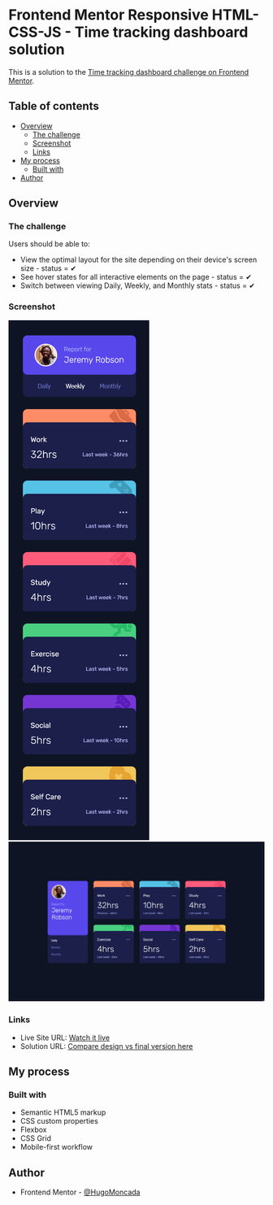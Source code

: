 # Frontend Mentor Responsive HTML-CSS-JS - Time tracking dashboard solution

This is a solution to the [Time tracking dashboard challenge on Frontend Mentor](https://www.frontendmentor.io/challenges/time-tracking-dashboard-UIQ7167Jw). 

## Table of contents

- [Overview](#overview)
  - [The challenge](#the-challenge)
  - [Screenshot](#screenshot)
  - [Links](#links)
- [My process](#my-process)
  - [Built with](#built-with)
- [Author](#author)


## Overview

### The challenge

Users should be able to:

- View the optimal layout for the site depending on their device's screen size - status = ✔
- See hover states for all interactive elements on the page - status = ✔
- Switch between viewing Daily, Weekly, and Monthly stats - status = ✔

### Screenshot

![](./images/Mobile.png) 
![](./images/Desktop.png)


### Links

- Live Site URL: [Watch it live](https://time-tracking-dashboard-ivory.vercel.app/)
- Solution URL: [Compare design vs final version here](https://www.frontendmentor.io/solutions/responsive-htmlcssjs-time-tracking-dashboard-k6FAvVfajR)

## My process

### Built with

- Semantic HTML5 markup
- CSS custom properties
- Flexbox
- CSS Grid
- Mobile-first workflow

## Author

- Frontend Mentor - [@HugoMoncada](https://www.frontendmentor.io/profile/HugoMoncada)

